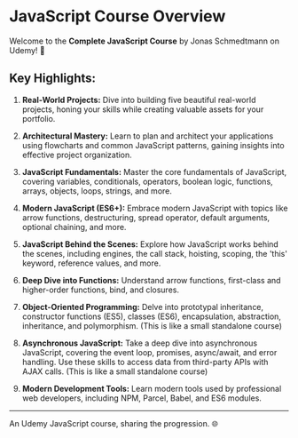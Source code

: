 # JavaScript Course Overview

Welcome to the **Complete JavaScript Course** by Jonas Schmedtmann on Udemy! 🚀

## Key Highlights:

1. **Real-World Projects:** Dive into building five beautiful real-world projects, honing your skills while creating valuable assets for your portfolio.

2. **Architectural Mastery:** Learn to plan and architect your applications using flowcharts and common JavaScript patterns, gaining insights into effective project organization.

3. **JavaScript Fundamentals:** Master the core fundamentals of JavaScript, covering variables, conditionals, operators, boolean logic, functions, arrays, objects, loops, strings, and more.

4. **Modern JavaScript (ES6+):** Embrace modern JavaScript with topics like arrow functions, destructuring, spread operator, default arguments, optional chaining, and more.

5. **JavaScript Behind the Scenes:** Explore how JavaScript works behind the scenes, including engines, the call stack, hoisting, scoping, the 'this' keyword, reference values, and more.

6. **Deep Dive into Functions:** Understand arrow functions, first-class and higher-order functions, bind, and closures.

7. **Object-Oriented Programming:** Delve into prototypal inheritance, constructor functions (ES5), classes (ES6), encapsulation, abstraction, inheritance, and polymorphism. (This is like a small standalone course)

8. **Asynchronous JavaScript:** Take a deep dive into asynchronous JavaScript, covering the event loop, promises, async/await, and error handling. Use these skills to access data from third-party APIs with AJAX calls. (This is like a small standalone course)

9. **Modern Development Tools:** Learn modern tools used by professional web developers, including NPM, Parcel, Babel, and ES6 modules.

----

An Udemy JavaScript course, sharing the progression. 🌐

